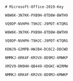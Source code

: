                                                                             # Microsoft-Office-2019-Key
                                                                            W8W6K-3N7KK-PXB9H-8TD8W-BWTH9
                                                                            VQ9DP-NVHPH-T9HJC-J9PDT-KTQRG
                                                                            W8W6K-3N7KK-PXB9H-8TD8W-BWTH9
                                                                            VQ9DP-NVHPH-T9HJC-J9PDT-KTQRG
                                                                            KDNJ9-G2MPB-HWJB4-DC6C2-DDCWD
                                                                            NMMKJ-6RK4F-KMJVX-8D9MJ-6MWKP
                                                                            XM2V9-DN9HH-QB449-XDGKC-W2RMW
                                                                            NMMKJ-6RK4F-KMJVX-8D9MJ–6MWKP
